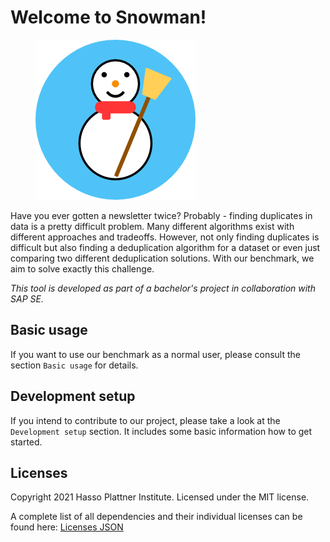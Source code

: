 # Welcome to Snowman!

<figure>
  <img src="assets/V2-256.png" />
</figure>

Have you ever gotten a newsletter twice? Probably - finding duplicates in data is a pretty difficult problem. Many
different algorithms exist with different approaches and tradeoffs. However, not only finding duplicates is difficult
but also finding a deduplication algorithm for a dataset or even just comparing two different deduplication solutions.
With our benchmark, we aim to solve exactly this challenge.

_This tool is developed as part of a bachelor's project in collaboration with SAP SE._

## Basic usage

If you want to use our benchmark as a normal user, please consult the section `Basic usage` for details.

## Development setup

If you intend to contribute to our project, please take a look at the `Development setup` section. It includes some
basic information how to get started.

## Licenses

Copyright 2021 Hasso Plattner Institute. Licensed under the MIT license.

A complete list of all dependencies and their individual licenses can be found here: [Licenses JSON](./licenses.json)
